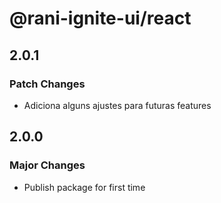 # @rani-ignite-ui/react

## 2.0.1

### Patch Changes

- Adiciona alguns ajustes para futuras features

## 2.0.0

### Major Changes

- Publish package for first time
